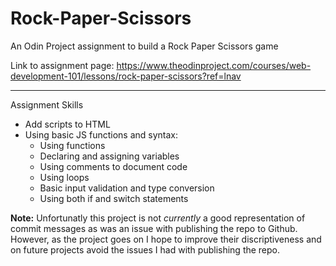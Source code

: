 # Rock-Paper-Scissors
An Odin Project assignment to build a Rock Paper Scissors game

Link to assignment page: https://www.theodinproject.com/courses/web-development-101/lessons/rock-paper-scissors?ref=lnav

---

Assignment Skills

* Add scripts to HTML
* Using basic JS functions and syntax:
    * Using functions
    * Declaring and assigning variables
    * Using comments to document code
    * Using loops
    * Basic input validation and type conversion
    * Using both if and switch statements

**Note:** Unfortunatly this project is not *currently* a good representation of commit messages as
    was an issue with publishing the repo to Github. However, as the project goes on I hope to improve
    their discriptiveness and on future projects avoid the issues I had with publishing the repo.
